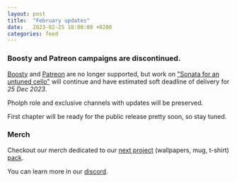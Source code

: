 ```yaml
---
layout: post
title:  "February updates"
date:   2023-02-25 18:00:00 +0200
categories: feed
---
```


### Boosty and Patreon campaigns are discontinued.

[Boosty](https://boosty.to/7coreloops) and [Patreon](https://www.patreon.com/7CoreLoops) are no longer supported, but work on ["Sonata for an untuned cello"](/sonata) will continue and have estimated soft deadline of delivery for *25 Dec 2023*.

Pholph role and exclusive channels with updates will be preserved.

First chapter will be ready for the public release pretty soon, so stay tuned.


### Merch

Checkout our merch dedicated to our [next project](/lost-days) (wallpapers, mug, t-shirt) [pack](https://drive.google.com/drive/folders/1EqPrbP1x0cLxWJedazld6kj-xK9fz1OG).

You can learn more in our [discord](https://discord.com/invite/XXjEEuERMV).
